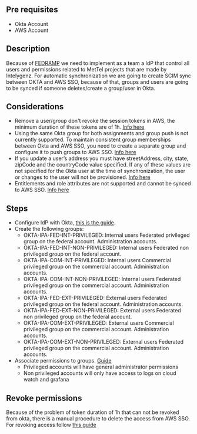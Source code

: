 ## Pre requisites
- Okta Account
- AWS Account

## Description
Because of [FEDRAMP](https://www.fedramp.gov/) we need to implement as a team a IdP that control all users and permissions 
related to MetTel projects that are made by Intelygenz. For automatic synchronization we are going to create SCIM sync between
OKTA and AWS SSO, because of that, groups and users are going to be synced if someone deletes/create a group/user in Okta.

## Considerations
- Remove a user/group don't revoke the session tokens in AWS, the minimum duration of these tokens are of 1h. [Info here](https://docs.aws.amazon.com/singlesignon/latest/userguide/authconcept.html#sessionsconcept)
- Using the same Okta group for both assignments and group push is not currently supported. To maintain consistent group memberships between Okta and AWS SSO, you need to create a separate group and configure it to push groups to AWS SSO. [Info here](https://docs.aws.amazon.com/singlesignon/latest/userguide/okta-idp.html)
- If you update a user’s address you must have streetAddress, city, state, zipCode and the countryCode value specified. If any of these values are not specified for the Okta user at the time of synchronization, the user or changes to the user will not be provisioned. [Info here](https://docs.aws.amazon.com/singlesignon/latest/userguide/okta-idp.html)
- Entitlements and role attributes are not supported and cannot be synced to AWS SSO. [Info here](https://docs.aws.amazon.com/singlesignon/latest/userguide/okta-idp.html)

## Steps
- Configure IdP with Okta, [this is the guide](https://docs.aws.amazon.com/singlesignon/latest/userguide/okta-idp.html).
- Create the following groups:
  - OKTA-IPA-FED-INT-PRIVILEGED: Internal users Federated privileged group on the federal account. Administration accounts.
  - OKTA-IPA-FED-INT-NON-PRIVILEGED: Internal users Federated non privileged group on the federal account.
  - OKTA-IPA-COM-INT-PRIVILEGED: Internal users Commercial privileged group on the commercial account. Administration accounts.
  - OKTA-IPA-COM-INT-NON-PRIVILEGED: Internal users Federated privileged group on the commercial account. Administration accounts.
  - OKTA-IPA-FED-EXT-PRIVILEGED: External users Federated privileged group on the federal account. Administration accounts.
  - OKTA-IPA-FED-EXT-NON-PRIVILEGED: External users Federated non privileged group on the federal account.
  - OKTA-IPA-COM-EXT-PRIVILEGED: External users Commercial privileged group on the commercial account. Administration accounts.
  - OKTA-IPA-COM-EXT-NON-PRIVILEGED: External users Federated privileged group on the commercial account. Administration accounts.
- Associate permissions to groups. [Guide](https://docs.aws.amazon.com/singlesignon/latest/userguide/iam-auth-access-overview.html)
  - Privileged accounts will have general administrator permissions
  - Non privileged accounts will only have access to logs on cloud watch and grafana


## Revoke permissions
Because of the problem of token duration of 1h that can not be revoked from okta, there is a manual procedure to delete 
the access from AWS SSO. For revoking access follow [this guide](https://docs.aws.amazon.com/IAM/latest/UserGuide/id_roles_use_revoke-sessions.html)
